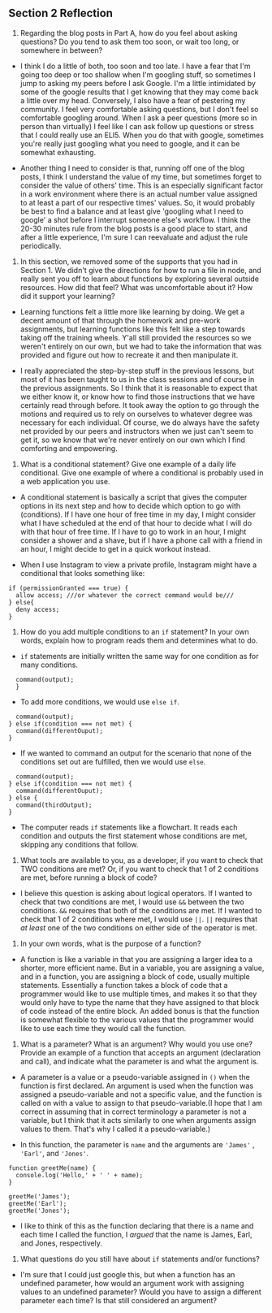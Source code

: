 ## Section 2 Reflection

1. Regarding the blog posts in Part A, how do you feel about asking questions? Do you tend to ask them too soon, or wait too long, or somewhere in between?

* I think I do a little of both, too soon and too late. I have a fear that I'm going too deep or too shallow when I'm googling stuff, so sometimes I jump to asking my peers before I ask Google. I'm a little intimidated by some of the google results that I get knowing that they may come back a little over my head. Conversely, I also have a fear of pestering my community. I feel very comfortable asking questions, but I don't feel so comfortable googling around. When I ask a peer questions (more so in person than virtually) I feel like I can ask follow up questions or stress that I could really use an ELI5. When you do that with google, sometimes you're really just googling what you need to google, and it can be somewhat exhausting.

* Another thing I need to consider is that, running off one of the blog posts, I think I understand the value of my time, but sometimes forget to consider the value of others' time. This is an especially significant factor in a work environment where there is an actual number value assigned to at least a part of our respective times' values. So, it would probably be best to find a balance and at least give 'googling what I need to google' a shot before I interrupt someone else's workflow. I think the 20-30 minutes rule from the blog posts is a good place to start, and after a little experience, I'm sure I can reevaluate and adjust the rule periodically.  

1. In this section, we removed some of the supports that you had in Section 1. We didn't give the directions for how to run a file in node, and really sent you off to learn about functions by exploring several outside resources. How did that feel? What was uncomfortable about it? How did it support your learning?

* Learning functions felt a little more like learning by doing. We get a decent amount of that through the homework and pre-work assignments, but learning functions like this felt like a step towards taking off the training wheels. Y'all still provided the resources so we weren't entirely on our own, but we had to take the information that was provided and figure out how to recreate it and then manipulate it.  

* I really appreciated the step-by-step stuff in the previous lessons, but most of it has been taught to us in the class sessions and of course in the previous assignments. So I think that it is reasonable to expect that we either know it, or know how to find those instructions that we have certainly read through before. It took away the option to go through the motions and required us to rely on ourselves to whatever degree was necessary for each individual. Of course, we do always have the safety net provided by our peers and instructors when we just can't seem to get it, so we know that we're never entirely on our own which I find comforting and empowering.

1. What is a conditional statement? Give one example of a daily life conditional. Give one example of where a conditional is probably used in a web application you use.

* A conditional statement is basically a script that gives the computer options in its next step and how to decide which option to go with (conditions). If I have one hour of free time in my day, I might consider what I have scheduled at the end of that hour to decide what I will do with that hour of free time. If I have to go to work in an hour, I might consider a shower and a shave, but if I have a phone call with a friend in an hour, I might decide to get in a quick workout instead.

* When I use Instagram to view a private profile, Instagram might have a conditional that looks something like:
```
if (permissionGranted === true) {
  allow access; ///or whatever the correct command would be///
} else{
  deny access;
}
```

1. How do you add multiple conditions to an `if` statement? In your own words, explain how to program reads them and determines what to do.

* `if` statements are initially written the same way for one condition as for many conditions.
```if (condition === met) {
  command(output);
  }
```

* To add more conditions, we would use `else if`.
```if (condition === met) {
  command(output);
} else if(condition === not met) {
  command(differentOuput);
}
```

* If we wanted to command an output for the scenario that none of the conditions set out are fulfilled, then we would use `else`.
```if (condition === met) {
  command(output);
} else if(condition === not met) {
  command(differentOuput);
} else {
  command(thirdOutput);
}
```

* The computer reads `if` statements like a flowchart. It reads each condition and outputs the first statement whose conditions are met, skipping any conditions that follow.

1. What tools are available to you, as a developer, if you want to check that TWO conditions are met? Or, if you want to check that 1 of 2 conditions are met, before running a block of code?

* I believe this question is asking about logical operators. If I wanted to check that two conditions are met, I would use `&&` between the two conditions. `&&` requires that both of the conditions are met. If I wanted to check that 1 of 2 conditions where met, I would use `||`. `||` requires that *at least* one of the two conditions on either side of the operator is met.

1. In your own words, what is the purpose of a function?

* A function is like a variable in that you are assigning a larger idea to a shorter, more efficient name. But in a variable, you are assigning a value, and in a function, you are assigning a block of code, usually multiple statements. Essentially a function takes a block of code that a programmer would like to use multiple times, and makes it so that they would only have to type the name that they have assigned to that block of code instead of the entire block. An added bonus is that the function is somewhat flexible to the various values that the programmer would like to use each time they would call the function.

1. What is a parameter? What is an argument? Why would you use one? Provide an example of a function that accepts an argument (declaration and call), and indicate what the parameter is and what the argument is.

* A parameter is a value or a pseudo-variable assigned in `()` when the function is first declared. An argument is used when the function was assigned a pseudo-variable and not a specific value, and the function is called on with a value to assign to that pseudo-variable.(I hope that I am correct in assuming that in correct terminology a parameter is not a variable, but I think that it acts similarly to one when arguments assign values to them. That's why I called it a pseudo-variable.)

* In this function, the parameter is `name` and the arguments are `'James'` , `'Earl'`, and `'Jones'`.

```
function greetMe(name) {
  console.log('Hello,' + ' ' + name);
}

greetMe('James');
greetMe('Earl');
greetMe('Jones');
```

* I like to think of this as the function declaring that there is a name and each time I called the function, I *argued* that the name is James, Earl, and Jones, respectively.

1. What questions do you still have about `if` statements and/or functions?

* I'm sure that I could just google this, but when a function has an undefined parameter, how would an argument work with assigning values to an undefined parameter? Would you have to assign a different parameter each time? Is that still considered an argument? 
